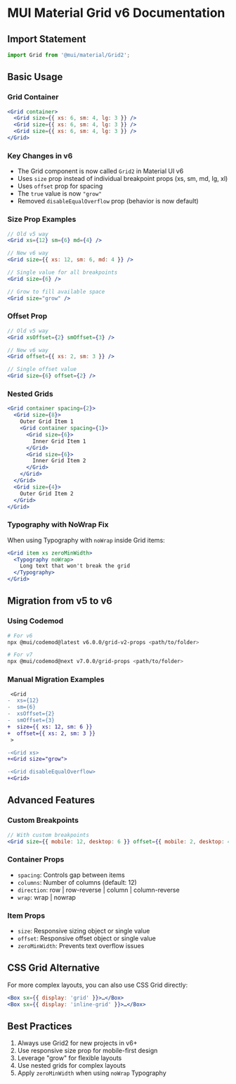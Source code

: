 # MUI Material Grid v6 Documentation

## Import Statement
```jsx
import Grid from '@mui/material/Grid2';
```

## Basic Usage

### Grid Container
```jsx
<Grid container>
  <Grid size={{ xs: 6, sm: 4, lg: 3 }} />
  <Grid size={{ xs: 6, sm: 4, lg: 3 }} />
  <Grid size={{ xs: 6, sm: 4, lg: 3 }} />
</Grid>
```

### Key Changes in v6
- The Grid component is now called `Grid2` in Material UI v6
- Uses `size` prop instead of individual breakpoint props (xs, sm, md, lg, xl)
- Uses `offset` prop for spacing
- The `true` value is now `"grow"`
- Removed `disableEqualOverflow` prop (behavior is now default)

### Size Prop Examples
```jsx
// Old v5 way
<Grid xs={12} sm={6} md={4} />

// New v6 way
<Grid size={{ xs: 12, sm: 6, md: 4 }} />

// Single value for all breakpoints
<Grid size={6} />

// Grow to fill available space
<Grid size="grow" />
```

### Offset Prop
```jsx
// Old v5 way
<Grid xsOffset={2} smOffset={3} />

// New v6 way
<Grid offset={{ xs: 2, sm: 3 }} />

// Single offset value
<Grid size={6} offset={2} />
```

### Nested Grids
```jsx
<Grid container spacing={2}>
  <Grid size={8}>
    Outer Grid Item 1
    <Grid container spacing={1}>
      <Grid size={6}>
        Inner Grid Item 1
      </Grid>
      <Grid size={6}>
        Inner Grid Item 2
      </Grid>
    </Grid>
  </Grid>
  <Grid size={4}>
    Outer Grid Item 2
  </Grid>
</Grid>
```

### Typography with NoWrap Fix
When using Typography with `noWrap` inside Grid items:
```jsx
<Grid item xs zeroMinWidth>
  <Typography noWrap>
    Long text that won't break the grid
  </Typography>
</Grid>
```

## Migration from v5 to v6

### Using Codemod
```bash
# For v6
npx @mui/codemod@latest v6.0.0/grid-v2-props <path/to/folder>

# For v7
npx @mui/codemod@next v7.0.0/grid-props <path/to/folder>
```

### Manual Migration Examples
```diff
 <Grid
-  xs={12}
-  sm={6}
-  xsOffset={2}
-  smOffset={3}
+  size={{ xs: 12, sm: 6 }}
+  offset={{ xs: 2, sm: 3 }}
 >

-<Grid xs>
+<Grid size="grow">

-<Grid disableEqualOverflow>
+<Grid>
```

## Advanced Features

### Custom Breakpoints
```jsx
// With custom breakpoints
<Grid size={{ mobile: 12, desktop: 6 }} offset={{ mobile: 2, desktop: 4 }} />
```

### Container Props
- `spacing`: Controls gap between items
- `columns`: Number of columns (default: 12)
- `direction`: row | row-reverse | column | column-reverse
- `wrap`: wrap | nowrap

### Item Props
- `size`: Responsive sizing object or single value
- `offset`: Responsive offset object or single value
- `zeroMinWidth`: Prevents text overflow issues

## CSS Grid Alternative
For more complex layouts, you can also use CSS Grid directly:
```jsx
<Box sx={{ display: 'grid' }}>…</Box>
<Box sx={{ display: 'inline-grid' }}>…</Box>
```

## Best Practices
1. Always use Grid2 for new projects in v6+
2. Use responsive size prop for mobile-first design
3. Leverage "grow" for flexible layouts
4. Use nested grids for complex layouts
5. Apply `zeroMinWidth` when using `noWrap` Typography
